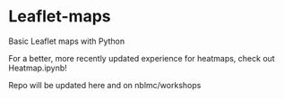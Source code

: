 # Leaflet-maps
Basic Leaflet maps with Python   

For a better, more recently updated experience for heatmaps, check out Heatmap.ipynb!

Repo will be updated here and on nblmc/workshops 

